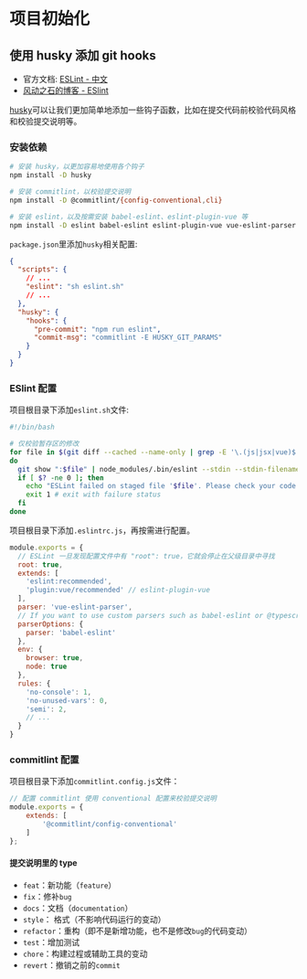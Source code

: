 # 项目初始化

## 使用 husky 添加 git hooks

- 官方文档: [ESLint - 中文](https://cn.eslint.org/)
- [风动之石的博客 - ESlint](../tools/eslint.md)

[husky](https://github.com/typicode/husky)可以让我们更加简单地添加一些钩子函数，比如在提交代码前校验代码风格和校验提交说明等。

### 安装依赖

```sh
# 安装 husky，以更加容易地使用各个钩子
npm install -D husky

# 安装 commitlint，以校验提交说明
npm install -D @commitlint/{config-conventional,cli}

# 安装 eslint，以及按需安装 babel-eslint、eslint-plugin-vue 等
npm install -D eslint babel-eslint eslint-plugin-vue vue-eslint-parser
```

`package.json`里添加`husky`相关配置:

```json
{
  "scripts": {
    // ...
    "eslint": "sh eslint.sh"
    // ...
  },
  "husky": {
    "hooks": {
      "pre-commit": "npm run eslint",
      "commit-msg": "commitlint -E HUSKY_GIT_PARAMS"
    }
  }
}
```

### ESlint 配置

项目根目录下添加`eslint.sh`文件:

```sh
#!/bin/bash

# 仅校验暂存区的修改
for file in $(git diff --cached --name-only | grep -E '\.(js|jsx|vue)$')
do
  git show ":$file" | node_modules/.bin/eslint --stdin --stdin-filename "$file" # we only want to lint the staged changes, not any un-staged changes
  if [ $? -ne 0 ]; then
    echo "ESLint failed on staged file '$file'. Please check your code and try again. You can run ESLint manually via npm run eslint."
    exit 1 # exit with failure status
  fi
done
```

项目根目录下添加`.eslintrc.js`，再按需进行配置。

```js
module.exports = {
  // ESLint 一旦发现配置文件中有 "root": true，它就会停止在父级目录中寻找
  root: true,
  extends: [
    'eslint:recommended',
    'plugin:vue/recommended' // eslint-plugin-vue
  ],
  parser: 'vue-eslint-parser',
  // If you want to use custom parsers such as babel-eslint or @typescript-eslint/parser, you have to use parserOptions.parser option instead of parser option. Because the eslint-plugin-vue plugin requires vue-eslint-parser to parse .vue files, so the eslint-plugin-vue plugin doesn't work if you overwrote parser option.
  parserOptions: {
    parser: 'babel-eslint'
  },
  env: {
    browser: true,
    node: true
  },
  rules: {
    'no-console': 1,
    'no-unused-vars': 0,
    'semi': 2,
    // ...
  }
}
```

### commitlint 配置

项目根目录下添加`commitlint.config.js`文件：

```js
// 配置 commitlint 使用 conventional 配置来校验提交说明
module.exports = {
    extends: [
        '@commitlint/config-conventional'
    ]
};
```

#### 提交说明里的 type

- `feat`：新功能（`feature`）
- `fix`：修补`bug`
- `docs`：文档（`documentation`）
- `style`： 格式（不影响代码运行的变动）
- `refactor`：重构（即不是新增功能，也不是修改`bug`的代码变动）
- `test`：增加测试
- `chore`：构建过程或辅助工具的变动
- `revert`：撤销之前的`commit`
